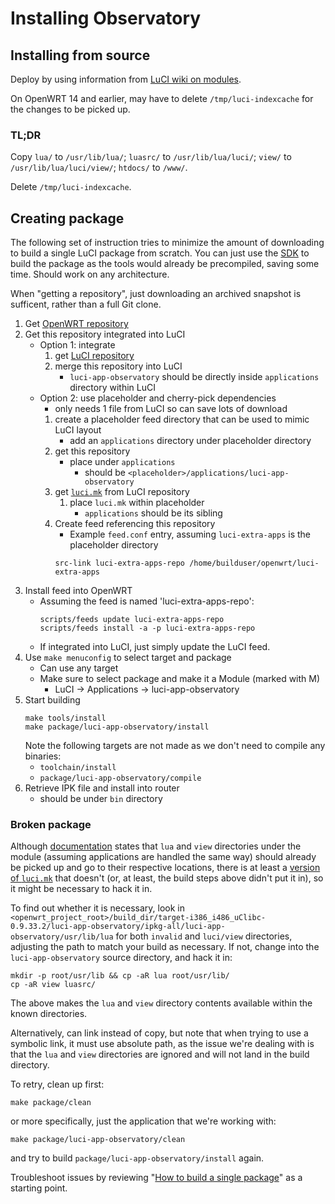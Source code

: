 # Installing Observatory

## Installing from source

Deploy by using information from [LuCI wiki on modules](https://github.com/openwrt/luci/wiki/Modules).

On OpenWRT 14 and earlier, may have to delete `/tmp/luci-indexcache` for the changes to be picked up.

### TL;DR

Copy
`lua/` to `/usr/lib/lua/`;
`luasrc/` to `/usr/lib/lua/luci/`;
`view/` to `/usr/lib/lua/luci/view/`;
`htdocs/` to `/www/`.

Delete `/tmp/luci-indexcache`.

## Creating package

The following set of instruction tries to minimize the amount of downloading to build a single LuCI package from scratch.
You can just use the [SDK](https://openwrt.org/docs/guide-developer/using_the_sdk) to build the package as the tools would already be precompiled, saving some time.  Should work on any architecture.

When "getting a repository", just downloading an archived snapshot is sufficent, rather than a full Git clone.

1. Get [OpenWRT repository](https://git.openwrt.org/?p=openwrt/openwrt.git;a=summary)
1. Get this repository integrated into LuCI
   - Option 1: integrate
      1. get [LuCI repository](https://git.openwrt.org/?p=project/luci.git;a=summary)
      1. merge this repository into LuCI
         - `luci-app-observatory` should be directly inside `applications` directory within LuCI
   - Option 2: use placeholder and cherry-pick dependencies
      - only needs 1 file from LuCI so can save lots of download
      1. create a placeholder feed directory that can be used to mimic LuCI layout
         - add an `applications` directory under placeholder directory
      1. get this repository
         - place under `applications`
            - should be `<placeholder>/applications/luci-app-observatory`
      1. get [`luci.mk`](https://git.openwrt.org/?p=project/luci.git;a=blob_plain;f=luci.mk;hb=c80fcd23753a02a24de676c612492b6d55b747e1) from LuCI repository
         1. place `luci.mk` within placeholder
            - `applications` should be its sibling
      1. Create feed referencing this repository
         - Example `feed.conf` entry, assuming `luci-extra-apps` is the placeholder directory
         ```
         src-link luci-extra-apps-repo /home/builduser/openwrt/luci-extra-apps
         ```
1. Install feed into OpenWRT
   - Assuming the feed is named 'luci-extra-apps-repo':
     ```shell
     scripts/feeds update luci-extra-apps-repo
     scripts/feeds install -a -p luci-extra-apps-repo
     ```
   - If integrated into LuCI, just simply update the LuCI feed.
1. Use `make menuconfig` to select target and package
   - Can use any target
   - Make sure to select package and make it a Module (marked with M)
      - LuCI &rarr; Applications &rarr; luci-app-observatory
1. Start building
   ```shell
   make tools/install
   make package/luci-app-observatory/install
   ```
   Note the following targets are not made as we don't need to compile any binaries:
   - `toolchain/install`
   - `package/luci-app-observatory/compile`
1. Retrieve IPK file and install into router
   - should be under `bin` directory

### Broken package

Although [documentation](https://github.com/openwrt/luci/wiki/Modules) states that `lua` and `view` directories under the module (assuming applications are handled the same way) should already be picked up and go to their respective locations, there is at least a [version of `luci.mk`](https://github.com/openwrt/luci/blob/c80fcd23753a02a24de676c612492b6d55b747e1/luci.mk) that doesn't (or, at least, the build steps above didn't put it in), so it might be necessary to hack it in.

To find out whether it is necessary, look in `<openwrt_project_root>/build_dir/target-i386_i486_uClibc-0.9.33.2/luci-app-observatory/ipkg-all/luci-app-observatory/usr/lib/lua` for both `invalid` and `luci/view` directories, adjusting the path to match your build as necessary.  If not, change into the `luci-app-observatory` source directory, and hack it in:

```shell
mkdir -p root/usr/lib && cp -aR lua root/usr/lib/
cp -aR view luasrc/
```

The above makes the `lua` and `view` directory contents available within the known directories.

Alternatively, can link instead of copy, but note that when trying to use a symbolic link, it must use absolute path, as the issue we're dealing with is that the `lua` and `view` directories are ignored and will not land in the build directory.

To retry, clean up first:

```shell
make package/clean
```

or more specifically, just the application that we're working with:

```shell
make package/luci-app-observatory/clean
```

and try to build `package/luci-app-observatory/install` again.

Troubleshoot issues by reviewing "[How to build a single package](https://openwrt.org/docs/guide-developer/single.package)" as a starting point.

